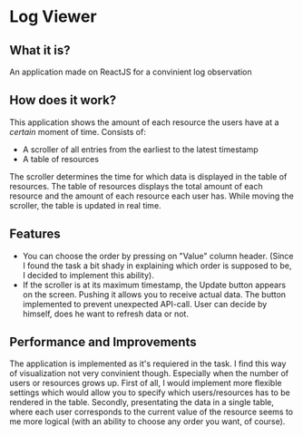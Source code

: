 # Log Viewer

## What it is?

An application made on ReactJS for a convinient log observation

## How does it work?

This application shows the amount of each resource the users have at a _certain_ moment of time.
Consists of:

-   A scroller of all entries from the earliest to the latest timestamp
-   A table of resources

The scroller determines the time for which data is displayed in the table of resources.
The table of resources displays the total amount of each resource and the amount of each resource each user has.
While moving the scroller, the table is updated in real time.

## Features

-   You can choose the order by pressing on "Value" column header. (Since I found the task a bit shady in explaining which order is supposed to be, I decided to implement this ability).
-   If the scroller is at its maximum timestamp, the Update button appears on the screen. Pushing it allows you to receive actual data. The button implemented to prevent unexpected API-call. User can decide by himself, does he want to refresh data or not.

## Performance and Improvements

The application is implemented as it's requiered in the task. I find this way of visualization not very convinient though. Especially when the number of users or resources grows up.
First of all, I would implement more flexible settings which would allow you to specify which users/resources has to be rendered in the table.
Secondly, presentating the data in a single table, where each user corresponds to the current value of the resource seems to me more logical (with an ability to choose any order you want, of course).
